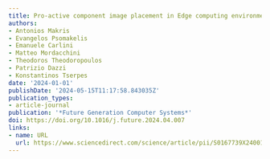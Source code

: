 ```yaml
---
title: Pro-active component image placement in Edge computing environments
authors:
- Antonios Makris
- Evangelos Psomakelis
- Emanuele Carlini
- Matteo Mordacchini
- Theodoros Theodoropoulos
- Patrizio Dazzi
- Konstantinos Tserpes
date: '2024-01-01'
publishDate: '2024-05-15T11:17:58.843035Z'
publication_types:
- article-journal
publication: '*Future Generation Computer Systems*'
doi: https://doi.org/10.1016/j.future.2024.04.007
links:
- name: URL
  url: https://www.sciencedirect.com/science/article/pii/S0167739X24001353
---
```

